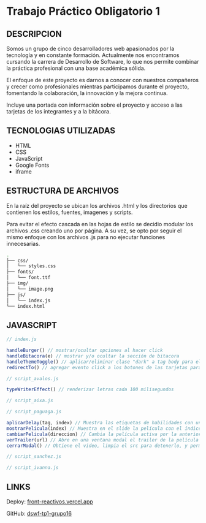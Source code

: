 # Trabajo Práctico Obligatorio 1

## DESCRIPCION

Somos un grupo de cinco desarrolladores web apasionados por la tecnología y en constante formación. Actualmente nos encontramos cursando la carrera de Desarrollo de Software, lo que nos permite combinar la práctica profesional con una base académica sólida.

El enfoque de este proyecto es darnos a conocer con nuestros compañeros y crecer como profesionales mientras participamos durante el proyecto, fomentando la colaboración, la innovación y la mejora continua.

Incluye una portada con información sobre el proyecto y acceso a las tarjetas de los integrantes y a la bitácora.

## TECNOLOGIAS UTILIZADAS

- HTML
- CSS
- JavaScript
- Google Fonts
- iframe

## ESTRUCTURA DE ARCHIVOS

En la raíz del proyecto se ubican los archivos .html y los directorios que contienen los estilos, fuentes, imagenes y scripts.

Para evitar el efecto cascada en las hojas de estilo se decidio modular los archivos .css creando uno por página. A su vez, se opto por seguir el mismo enfoque con los archivos .js para no ejecutar funciones innecesarias.

```bash
.
├── css/
│   └── styles.css
├── fonts/
│   └── font.ttf
├── img/
│   └── image.png
├── js/
│   └── index.js
└── index.html
```

## JAVASCRIPT
```JavaScript
// index.js

handleBurger() // mostrar/ocultar opciones al hacer click
handleBitacora(e) // mostrar y/o ocultar la sección de bitacora
handleThemeToggle() // aplicar/eliminar clase "dark" a tag body para el manejo de temas
redirectTo() // agregar evento click a los botones de las tarjetas para rediriger a la url correspondiente
```

```js
// script_avalos.js

typeWriterEffect() // renderizar letras cada 100 milisegundos
```

```js
// script_aixa.js

```

```js
// script_paguaga.js

aplicarDelay(tag, index) // Muestra las etiquetas de habilidades con un efecto de delay de 0.2segundos 
mostrarPelicula(index) // Muestra en el slide la película con el índice enviado como parámetro
cambiarPelicula(direccion) // Cambia la película activa por la anterior o la siguiente según la dirección
verTrailer(url) // Abre en una ventana modal el trailer de la película enviado como parámetro
cerrarModal() // Obtiene el video, limpia el src para detenerlo, y permite ocultar la ventana modal
```

```js
// script_sanchez.js

```

```js
// script_ivanna.js

```

## LINKS

Deploy: [front-reactivos.vercel.app](https://front-reactivos.vercel.app)

GitHub: [dswf-tp1-grupo16](https://github.com/sanavalos/dswf-tp1-grupo16)